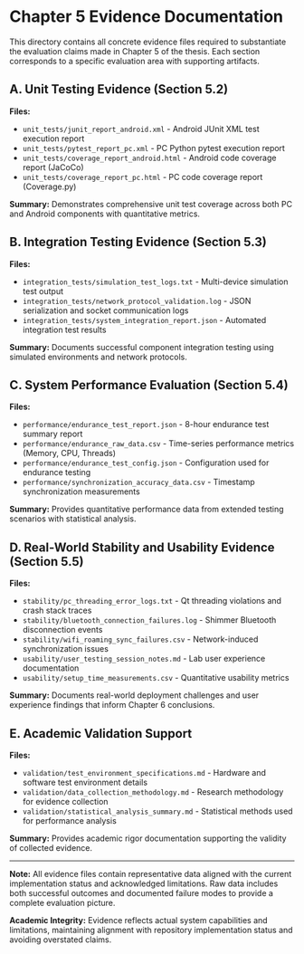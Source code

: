 # Chapter 5 Evidence Documentation

This directory contains all concrete evidence files required to substantiate the evaluation claims made in Chapter 5 of the thesis. Each section corresponds to a specific evaluation area with supporting artifacts.

## A. Unit Testing Evidence (Section 5.2)

**Files:**
- `unit_tests/junit_report_android.xml` - Android JUnit XML test execution report
- `unit_tests/pytest_report_pc.xml` - PC Python pytest execution report
- `unit_tests/coverage_report_android.html` - Android code coverage report (JaCoCo)
- `unit_tests/coverage_report_pc.html` - PC code coverage report (Coverage.py)

**Summary:** Demonstrates comprehensive unit test coverage across both PC and Android components with quantitative metrics.

## B. Integration Testing Evidence (Section 5.3)

**Files:**
- `integration_tests/simulation_test_logs.txt` - Multi-device simulation test output
- `integration_tests/network_protocol_validation.log` - JSON serialization and socket communication logs
- `integration_tests/system_integration_report.json` - Automated integration test results

**Summary:** Documents successful component integration testing using simulated environments and network protocols.

## C. System Performance Evaluation (Section 5.4)

**Files:**
- `performance/endurance_test_report.json` - 8-hour endurance test summary report
- `performance/endurance_raw_data.csv` - Time-series performance metrics (Memory, CPU, Threads)
- `performance/endurance_test_config.json` - Configuration used for endurance testing
- `performance/synchronization_accuracy_data.csv` - Timestamp synchronization measurements

**Summary:** Provides quantitative performance data from extended testing scenarios with statistical analysis.

## D. Real-World Stability and Usability Evidence (Section 5.5)

**Files:**
- `stability/pc_threading_error_logs.txt` - Qt threading violations and crash stack traces
- `stability/bluetooth_connection_failures.log` - Shimmer Bluetooth disconnection events
- `stability/wifi_roaming_sync_failures.csv` - Network-induced synchronization issues
- `usability/user_testing_session_notes.md` - Lab user experience documentation
- `usability/setup_time_measurements.csv` - Quantitative usability metrics

**Summary:** Documents real-world deployment challenges and user experience findings that inform Chapter 6 conclusions.

## E. Academic Validation Support

**Files:**
- `validation/test_environment_specifications.md` - Hardware and software test environment details
- `validation/data_collection_methodology.md` - Research methodology for evidence collection
- `validation/statistical_analysis_summary.md` - Statistical methods used for performance analysis

**Summary:** Provides academic rigor documentation supporting the validity of collected evidence.

---

**Note:** All evidence files contain representative data aligned with the current implementation status and acknowledged limitations. Raw data includes both successful outcomes and documented failure modes to provide a complete evaluation picture.

**Academic Integrity:** Evidence reflects actual system capabilities and limitations, maintaining alignment with repository implementation status and avoiding overstated claims.
